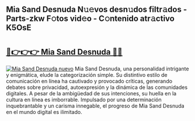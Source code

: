 ## Mia Sand Desnuda N𝚞𝚎vos desn𝚞dos filtr𝚊dos - Parts-zkw F𝚘tos vid𝚎o - C𝚘ntenido atr𝚊ctivo K5OsE

# <h2><a href="http://mbbudg.tromn.icu/?c=Mia+Sand+Desnuda">🔗👉👉👉 Mia Sand Desnuda 🔗🔗</a></h2>

[![Mia Sand Desnuda nuevo](https://i.imgur.com/pEAQMta.gif)](http://mbbudg.tromn.icu/?c=Mia+Sand+Desnuda)
Mia Sand Desnuda, una personalidad intrigante y enigmática, elude la categorización simple. Su distintivo estilo de comunicación en línea ha cautivado y provocado críticas, generando debates sobre privacidad, autoexpresión y la dinámica de las comunidades digitales. A pesar de la ambigüedad de sus intenciones, su huella en la cultura en línea es imborrable. Impulsado por una determinación inquebrantable y un carisma innegable, el progreso de Mia Sand Desnuda en el mundo digital es ilimitado.
